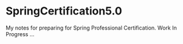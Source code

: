 # SpringCertification5.0
My notes for preparing for Spring Professional Certification. Work In Progress ...

